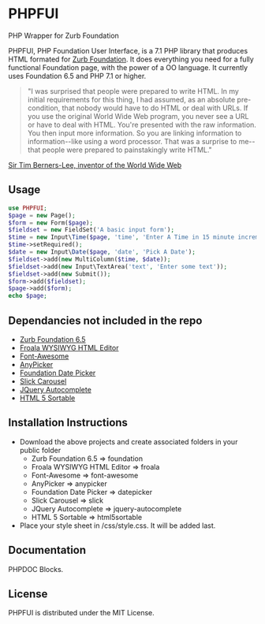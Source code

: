 # PHPFUI
PHP Wrapper for Zurb Foundation

PHPFUI, PHP Foundation User Interface, is a 7.1 PHP library that produces HTML formated for [Zurb Foundation](https://foundation.zurb.com/sites/docs/).  It does everything you need for a fully functional Foundation page, with the power of a OO language. It currently uses Foundation 6.5 and PHP 7.1 or higher.

> "I was surprised that people were prepared to write HTML. In my initial requirements for this thing, I had assumed, as an absolute pre-condition, that nobody would have to do HTML or deal with URLs. If you use the original World Wide Web program, you never see a URL or have to deal with HTML. You're presented with the raw information. You then input more information. So you are linking information to information--like using a word processor. That was a surprise to me--that people were prepared to painstakingly write HTML."

[Sir Tim Berners-Lee, inventor of the World Wide Web](http://web.archive.org/web/20050831085206/http://www.w3journal.com/3/s1.interview.html)

## Usage
```PHP
use PHPFUI;
$page = new Page();
$form = new Form($page);
$fieldset = new FieldSet('A basic input form');
$time = new Input\Time($page, 'time', 'Enter A Time in 15 minute increments');
$time->setRequired();
$date = new Input\Date($page, 'date', 'Pick A Date');
$fieldset->add(new MultiColumn($time, $date));
$fieldset->add(new Input\TextArea('text', 'Enter some text'));
$fieldset->add(new Submit());
$form->add($fieldset);
$page->add($form);
echo $page;
```

## Dependancies not included in the repo
- [Zurb Foundation 6.5](https://foundation.zurb.com/sites/docs/)
- [Froala WYSIWYG HTML Editor](https://www.froala.com/wysiwyg-editor)
- [Font-Awesome](https://fortawesome.github.io/Font-Awesome/)
- [AnyPicker](https://curioussolutions.in/libraries/anypicker/)
- [Foundation Date Picker](http://foundation-datepicker.peterbeno.com)
- [Slick Carousel](http://kenwheeler.github.io/slick/)
- [JQuery Autocomplete](https://github.com/devbridge/jQuery-Autocomplete)
- [HTML 5 Sortable](http://farhadi.ir/projects/html5sortable)

## Installation Instructions
* Download the above projects and create associated folders in your public folder
  * Zurb Foundation 6.5 => foundation
  * Froala WYSIWYG HTML Editor => froala
  * Font-Awesome => font-awesome
  * AnyPicker => anypicker
  * Foundation Date Picker => datepicker
  * Slick Carousel => slick
  * JQuery Autocomplete => jquery-autocomplete
  * HTML 5 Sortable => html5sortable
* Place your style sheet in /css/style.css.  It will be added last.

## Documentation
PHPDOC Blocks.

## License
PHPFUI is distributed under the MIT License.
